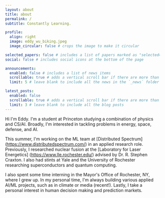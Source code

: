 ```yaml
---
layout: about
title: about
permalink: /
subtitle: Constantly Learning.

profile:
  align: right
  image: eddy_wu_biking.jpeg
  image_circular: false # crops the image to make it circular

selected_papers: false # includes a list of papers marked as "selected={true}"
social: false # includes social icons at the bottom of the page

announcements:
  enabled: false # includes a list of news items
  scrollable: true # adds a vertical scroll bar if there are more than 3 news items
  limit: 5 # leave blank to include all the news in the `_news` folder

latest_posts:
  enabled: false
  scrollable: true # adds a vertical scroll bar if there are more than 3 new posts items
  limit: 3 # leave blank to include all the blog posts
---
```


Hi I'm Eddy. I'm a student at Princeton studying a combination of physics and CS/AI. Broadly, I'm interested in tackling problems in energy, space, defense, and AI. 

This summer, I'm working on the ML team at [Distributed Spectrum] (https://www.distributedspectrum.com/) in an applied research role. Previously, I researched nuclear fusion at the [Laboratory for Laser Energetics] (https://www.lle.rochester.edu/) advised by Dr. R. Stephen Craxton. I also had stints at Yale and the University of Rochester researching superconductors and quantum computing.

I also spent some time interning in the Mayor's Office of Rochester, NY, where I grew up. In my personal time, I'm always building various applied AI/ML projects, such as in climate or media (recent!). Lastly, I take a personal interest in human decision making and prediction markets.
